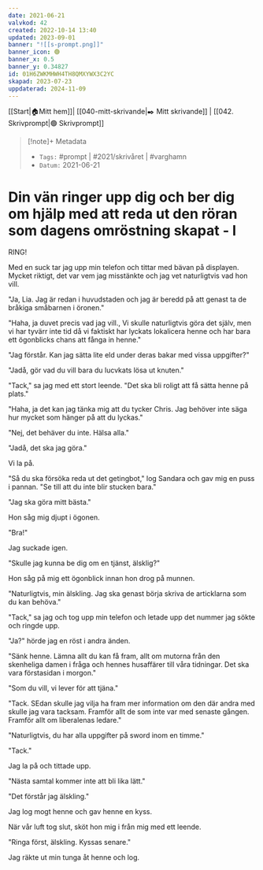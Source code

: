 ```yaml
---
date: 2021-06-21
valvkod: 42
created: 2022-10-14 13:40
updated: 2023-09-01
banner: "![[s-prompt.png]]"
banner_icon: 🟢
banner_x: 0.5
banner_y: 0.34827
id: 01H6ZWKMHWH4TH8QMXYWX3C2YC
skapad: 2023-07-23
uppdaterad: 2024-11-09
---
```

[[Start|🏠Mitt hem]]| [[040-mitt-skrivande|✒️ Mitt skrivande]] | [[042. Skrivprompt|🟢 Skrivprompt]]

> [!note]+ Metadata
> * `Tags:`  #prompt | #2021/skrivåret | #varghamn 
> * `Datum:` 2021-06-21

# Din vän ringer upp dig och ber dig om hjälp med att reda ut den röran som dagens omröstning skapat - I

RING!

Med en suck tar jag upp min telefon och tittar med bävan på displayen. Mycket riktigt, det var vem jag misstänkte och jag vet naturligtvis vad hon vill.

"Ja, Lia. Jag är redan i huvudstaden och jag är beredd på att genast ta de bråkiga småbarnen i öronen."

"Haha, ja duvet precis vad jag vill., Vi skulle naturligtvis göra det själv, men vi har tyvärr inte tid då vi faktiskt har lyckats lokalicera henne och har bara ett ögonblicks chans att fånga in henne."

"Jag förstår. Kan jag sätta lite eld under deras bakar med vissa uppgifter?"

"Jadå, gör vad du vill bara du lucvkats lösa ut knuten."

"Tack," sa jag med ett stort leende. "Det ska bli roligt att få sätta henne på plats."

"Haha, ja det kan jag tänka mig att du tycker Chris. Jag behöver inte säga hur mycket som hänger på att du lyckas."

"Nej, det behäver du inte. Hälsa alla."

"Jadå, det ska jag göra."

Vi la på.

"Så du ska försöka reda ut det getingbot," log Sandara och gav mig en puss i pannan. "Se till att du inte blir stucken bara."

"Jag ska göra mitt bästa."

Hon såg mig djupt i ögonen.

"Bra!"

Jag suckade igen.

"Skulle jag kunna be dig om en tjänst, älsklig?"

Hon såg på mig ett ögonblick innan hon drog på munnen.

"Naturligtvis, min älskling. Jag ska genast börja skriva de articklarna som du kan behöva."

"Tack," sa jag och tog upp min telefon och letade upp det nummer jag sökte och ringde upp.

"Ja?" hörde jag en röst i andra änden.

"Sänk henne. Lämna allt du kan få fram, allt om mutorna från den skenheliga damen i fråga och hennes husaffärer till våra tidningar. Det ska vara förstasidan i morgon."

"Som du vill, vi lever för att tjäna."

"Tack. SEdan skulle jag vilja ha fram mer information om den där andra med skulle jag vara tacksam. Framför allt de som inte var med senaste gången. Framför allt om liberalenas ledare."

"Naturligtvis, du har alla uppgifter på sword inom en timme."

"Tack."

Jag la på och tittade upp.

"Nästa samtal kommer inte att bli lika lätt."

"Det förstår jag älskling."

Jag log mogt henne och gav henne en kyss.

När vår luft tog slut, sköt hon mig i från mig med ett leende.

"Ringa först, älskling. Kyssas senare."

Jag räkte ut min tunga åt henne och log.